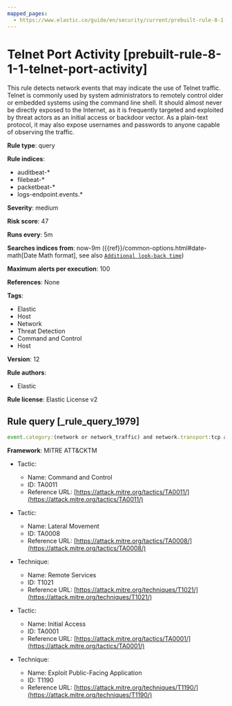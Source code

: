 ```yaml
---
mapped_pages:
  - https://www.elastic.co/guide/en/security/current/prebuilt-rule-8-1-1-telnet-port-activity.html
---
```


# Telnet Port Activity [prebuilt-rule-8-1-1-telnet-port-activity]

This rule detects network events that may indicate the use of Telnet traffic. Telnet is commonly used by system administrators to remotely control older or embedded systems using the command line shell. It should almost never be directly exposed to the Internet, as it is frequently targeted and exploited by threat actors as an initial access or backdoor vector. As a plain-text protocol, it may also expose usernames and passwords to anyone capable of observing the traffic.

**Rule type**: query

**Rule indices**:

* auditbeat-*
* filebeat-*
* packetbeat-*
* logs-endpoint.events.*

**Severity**: medium

**Risk score**: 47

**Runs every**: 5m

**Searches indices from**: now-9m ({{ref}}/common-options.html#date-math[Date Math format], see also [`Additional look-back time`](docs-content://solutions/security/detect-and-alert/create-detection-rule.md#rule-schedule))

**Maximum alerts per execution**: 100

**References**: None

**Tags**:

* Elastic
* Host
* Network
* Threat Detection
* Command and Control
* Host

**Version**: 12

**Rule authors**:

* Elastic

**Rule license**: Elastic License v2

## Rule query [_rule_query_1979]

```js
event.category:(network or network_traffic) and network.transport:tcp and destination.port:23
```

**Framework**: MITRE ATT&CKTM

* Tactic:

    * Name: Command and Control
    * ID: TA0011
    * Reference URL: [https://attack.mitre.org/tactics/TA0011/](https://attack.mitre.org/tactics/TA0011/)

* Tactic:

    * Name: Lateral Movement
    * ID: TA0008
    * Reference URL: [https://attack.mitre.org/tactics/TA0008/](https://attack.mitre.org/tactics/TA0008/)

* Technique:

    * Name: Remote Services
    * ID: T1021
    * Reference URL: [https://attack.mitre.org/techniques/T1021/](https://attack.mitre.org/techniques/T1021/)

* Tactic:

    * Name: Initial Access
    * ID: TA0001
    * Reference URL: [https://attack.mitre.org/tactics/TA0001/](https://attack.mitre.org/tactics/TA0001/)

* Technique:

    * Name: Exploit Public-Facing Application
    * ID: T1190
    * Reference URL: [https://attack.mitre.org/techniques/T1190/](https://attack.mitre.org/techniques/T1190/)




